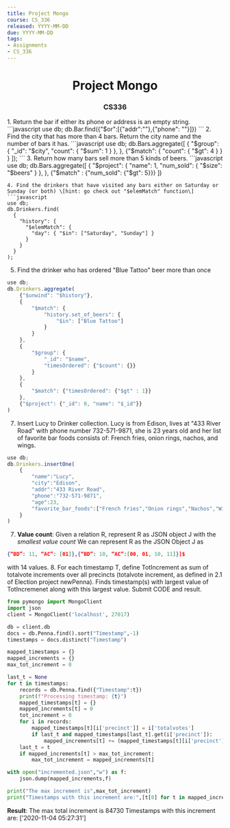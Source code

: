 ```yaml
---
title: Project Mongo
course: CS_336
released: YYYY-MM-DD
due: YYYY-MM-DD
tags:
- Assignments
- CS_336
---
```

<center><h1>Project Mongo</h1></center>
<center><h3>CS336</h3></center>
1. Return the bar if either its phone or address is an empty string.
```javascript
use db;
db.Bar.find({"$or":[{"addr":""},{"phone": ""}]})
```
2. Find the city that has more than 4 bars. Return the city name and the number of bars it has.
```javascript
use db;
db.Bars.aggregate([
  {
    "$group": {
      "_id": "$city",
      "count": {
        "$sum": 1
      }
    },
  },
  {"$match": { "count": { "$gt": 4 } } }
]);
```
3. Return how many bars sell more than 5 kinds of beers.
```javascript
use db;
db.Bars.aggregate([
    {
      "$project": {
        "name": 1,
        "num_sold": {
	        "$size": "$beers"
	    }
      },
    },
    {"$match" : {"num_sold": {"$gt": 5}}}
])

```
4. Find the drinkers that have visited any bars either on Saturday or Sunday (or both) \[hint: go check out "$elemMatch" function\]
```javascript
use db;
db.Drinkers.find(
  {
    "history": {
      "$elemMatch": {
        "day": { "$in": ["Saturday", "Sunday"] }
      }
    }
  }
);
```
5. Find the drinker who has ordered "Blue Tattoo" beer more than once
```javascript
use db;
db.Drinkers.aggregate(
	{"$unwind": "$history"},
	{
		"$match": {
			"history.set_of_beers": {
				"$in": ["Blue Tattoo"]
			}
		}
	},
	{
		"$group": {
			"_id": "$name",
			"timesOrdered": {"$count": {}}
		}
	},
	{
		"$match": {"timesOrdered": {"$gt" : 1}}
	},
	{"$project": {"_id": 0, "name": "$_id"}}
)
```
7. Insert Lucy to Drinker collection. Lucy is from Edison, lives at "433 River Road" with phone number 732-571-9871, she is 23 years old and her list of favorite bar foods consists of: French fries, onion rings, nachos, and wings.
```javascript
use db;
db.Drinkers.insertOne(
	{
		"name":"Lucy",
		"city":"Edison",
		"addr":"433 River Road",
		"phone":"732-571-9871",
		"age":23,
		"favorite_bar_foods":["French fries","Onion rings","Nachos","Wings"]
	}
) 
```
7. **Value count**: Given a relation R, represent R as JSON object J with the *smallest value count*
We can represent R as the JSON Object J as
```json
{“BD”: 11, “AC”: [01]},{“BD”: 10, “AC”:[00, 01, 10, 11]}]$
```
with 14 values.
8. For each timestamp T, define TotIncrement as sum of totalvote increments over all precincts (totalvote increment, as defined in 2.1 of Election project newPenna). Finds timestamp(s) with largest value of TotIncremenet along with this largest value. Submit CODE and result.
```python
from pymongo import MongoClient
import json
client = MongoClient('localhost', 27017)

db = client.db
docs = db.Penna.find().sort("Timestamp",-1)
timestamps = docs.distinct("Timestamp")

mapped_timestamps = {}
mapped_increments = {}
max_tot_increment = 0

last_t = None
for t in timestamps:
    records = db.Penna.find({"Timestamp":t})
    print(f"Processing timestamp: {t}")
    mapped_timestamps[t] = {}
    mapped_increments[t] = 0
    tot_increment = 0
    for i in records:
        mapped_timestamps[t][i['precinct']] = i['totalvotes']
        if last_t and mapped_timestamps[last_t].get(i['precinct']):
            mapped_increments[t] += (mapped_timestamps[t][i['precinct']] - mapped_timestamps[last_t][i['precinct']])
    last_t = t
    if mapped_increments[t] > max_tot_increment:
        max_tot_increment = mapped_increments[t]

with open("incremented.json","w") as f:
    json.dump(mapped_increments,f)

print("The max increment is",max_tot_increment)
print("Timestamps with this increment are:",[t[0] for t in mapped_increments.items() if t[1] == max_tot_increment])
```

**Result**:
The max total increment is 84730
Timestamps with this increment are: \['2020-11-04 05:27:31'\]